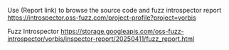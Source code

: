 Use (Report link) to browse the source code and fuzz introspector report https://introspector.oss-fuzz.com/project-profile?project=vorbis

Fuzz Introspector
https://storage.googleapis.com/oss-fuzz-introspector/vorbis/inspector-report/20250411/fuzz_report.html

